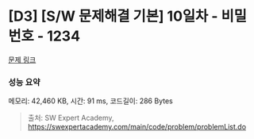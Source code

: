 # [D3] [S/W 문제해결 기본] 10일차 - 비밀번호 - 1234 

[문제 링크](https://swexpertacademy.com/main/code/problem/problemDetail.do?contestProbId=AV14_DEKAJcCFAYD) 

### 성능 요약

메모리: 42,460 KB, 시간: 91 ms, 코드길이: 286 Bytes



> 출처: SW Expert Academy, https://swexpertacademy.com/main/code/problem/problemList.do